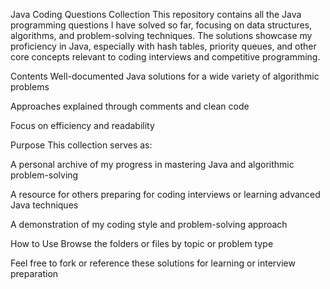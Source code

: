 Java Coding Questions Collection
This repository contains all the Java programming questions I have solved so far, focusing on data structures, algorithms, and problem-solving techniques. The solutions showcase my proficiency in Java, especially with hash tables, priority queues, and other core concepts relevant to coding interviews and competitive programming.

Contents
Well-documented Java solutions for a wide variety of algorithmic problems

Approaches explained through comments and clean code

Focus on efficiency and readability

Purpose
This collection serves as:

A personal archive of my progress in mastering Java and algorithmic problem-solving

A resource for others preparing for coding interviews or learning advanced Java techniques

A demonstration of my coding style and problem-solving approach

How to Use
Browse the folders or files by topic or problem type

Feel free to fork or reference these solutions for learning or interview preparation
